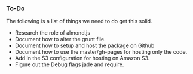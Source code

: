 ### To-Do

The following is a list of things we need to do get this solid.

* Research the role of almond.js
* Document how to alter the grunt file.
* Document how to setup and host the package on Github
* Document how to use the master/gh-pages for hosting only the code.
* Add in the S3 configuration for hosting on Amazon S3.
* Figure out the Debug flags jade and require.